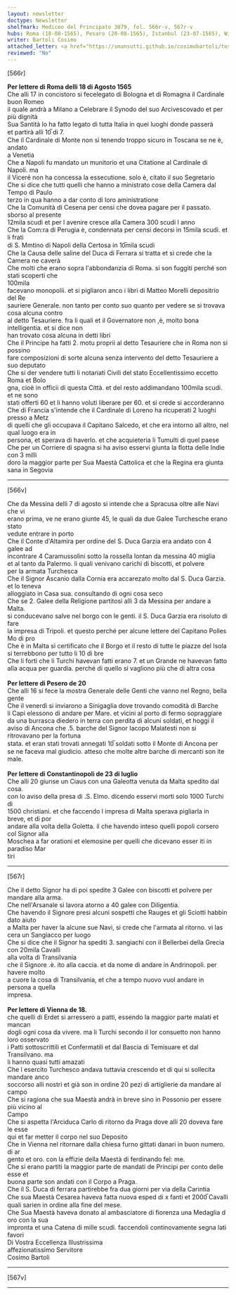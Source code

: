 ```yaml
---
layout: newsletter
doctype: Newsletter
shelfmark: Mediceo del Principato 3079, fol. 566r-v, 567r-v
hubs: Roma (18-08-1565), Pesaro (20-08-1565), Istanbul (23-07-1565), Wien (18-08-1565)
writer: Bartoli Cosimo
attached_letter: <a href="https://smansutti.github.io/cosimobartoli/texts/2977_077/">2977_077</a>
reviewed: "No"
---
```


[566r]  
  
  
<strong>Per lettere di Roma delli 18 di Agosto 1565</strong>  
Che alli 17 in concistoro si fecelegato di Bologna et di Romagna il Cardinale buon Romeo  
il quale andrà a Milano a Celebrare il Synodo del suo Arcivescovado et per più dignità  
Sua Santità lo ha fatto legato di tutta Italia in quei luoghi donde passerà  
et partirà alli 10̅ di 7.  
Che il Cardinale di Monte non si tenendo troppo sicuro in Toscana se ne è, andato  
a Venetia  
Che a Napoli fu mandato un munitorio et una Citatione al Cardinale di Napoli. ma  
il Viceré non ha concessa la essecutione. solo è, citato il suo Segretario  
Che si dice che tutti quelli che hanno a ministrato cose della Camera dal Tempo di Paulo  
terzo in qua hanno a dar conto di loro aministratione  
Che la Comunità di Cesena per censi che dovea pagare per il passato. sborso al presente  
12mila scudi et per l avenire cresce alla Camera 300 scudi l anno  
Che la Com:ra di Perugia è, condennata per censi decorsi in 15mila scudi. et li frati  
di S. Mmtino di Napoli della Certosa in 10̅mila scudi  
Che la Causa delle saline del Duca di Ferrara si tratta et si crede che la Camera ne caverà  
Che molti che erano sopra l'abbondanzia di Roma. si son fuggiti perché son stati scoperti che  
100mila  
facevano monopolii. et si pigliaron anco i libri di Matteo Morelli depositrio del Re  
sauriere Generale. non tanto per conto suo quanto per vedere se si trovava cosa alcuna contro  
al detto Tesauriere. fra li quali et il Governatore non ,è, molto bona intelligentia. et si dice non  
han trovato cosa alcuna in detti libri  
Che il Principe ha fatti 2. motu proprii al detto Tesauriere che in Roma non si possino  
fare composizioni di sorte alcuna senza intervento del detto Tesauriere a suo deputato  
Che si der vendere tutti li notariati Civili del stato Eccellentissimo eccetto Roma et Bolo  
gna, cioè in officii di questa Città. et del resto addimandano 100mila scudi. et ne sono  
stati offerti 60 et li hanno voluti liberare per 60. et si crede si accorderanno  
Che di Francia s'intende che il Cardinale di Loreno ha ricuperati 2 luoghi presso a Metz  
di quelli che gli occupava il Capitano Salcedo, et che era intorno all altro, nel qual luogo era in  
persona, et sperava di haverlo. et che acquieteria li Tumulti di quel paese  
Che per un Corriere di spagna si ha aviso esservi giunta la flotta delle Indie con 3 milli  
doro la maggior parte per Sua Maestà Cattolica et che la Regina era giunta sana in Segovia  
  
---  

[566v]  
  
  
Che da Messina delli 7 di agosto si intende che a Spracusa oltre alle Navi che vi  
erano prima, ve ne erano giunte 45, le quali da due Galee Turchesche erano stato  
vedute entrare in porto  
Che il Conte d'Altamira per ordine del S. Duca Garzia era andato con 4 galee ad  
incontrare 4 Caramussolini sotto la rossella lontan da messina 40 miglia  
et al tanto da Palermo. li quali venivano carichi di biscotti, et polvere  
per la armata Turchesca  
Che il Signor Ascanio dalla Cornia era accarezato molto dal S. Duca Garzia. et lo teneva  
alloggiato in Casa sua. consultando di ogni cosa seco  
Che se 2. Galee della Religione partitosi alli 3 da Messina per andare a Malta.  
si conducevano salve nel borgo con le genti. il S. Duca Garzia era risoluto di fare  
la impresa di Tripoli. et questo perché per alcune lettere del Capitano Polles Mo di pro  
Che è in Malta si certificato che il Borgo et il resto di tutte le piazze del Isola  
si terrebbono per tutto li 10 di bre  
Che li forti che li Turchi havevan fatti erano 7. et un Grande ne havevan fatto  
alla acqua per guardia. perché di quello si vagliono più che di altra cosa  
<br/><strong>Per lettere di Pesero de 20</strong>  
Che alli 16 si fece la mostra Generale delle Genti che vanno nel Regno, bella gente  
Che il venerdì si inviarono a Sinigaglia dove trovando comodità di Barche  
li Capi elessono di andare per Mare. et vicini al porto di fermo sopraggiare  
da una burrasca diedero in terra con perdita di alcuni soldati, et hoggi il  
aviso di Ancona che .5. barche del Signor Iacopo Malatesti non si ritrovavano per la fortuna  
stata. et eran stati trovati annegati 10̅ soldati sotto il Monte di Ancona per  
se ne faceva mal giudicio. atteso che molte altre barche di mercanti son ite male.  
<br/><strong>Per lettere di Constantinopoli de 23 di luglio</strong>  
Che alli 20 giunse un Ciaus con una Galeotta venuta da Malta spedito dal cosa.  
con lo aviso della presa di .S. Elmo. dicendo esservi morti solo 1000 Turchi di  
1500 christiani. et che faccendo l impresa di Malta sperava pigliarla in breve, et di por  
andare alla volta della Goletta. il che havendo inteso quelli popoli corsero col Signor alla  
Moschea a far orationi et elemosine per quelli che dicevano esser iti in paradiso Mar  
tiri  
  
---  

[567r]  
  
  
Che il detto Signor ha di poi spedite 3 Galee con biscotti et polvere per mandare alla arma.  
Che nell'Arsanale si lavora atorno a 40 galee con Diligentia.  
Che havendo il Signore presi alcuni sospetti che Rauges et gli Sciotti habbin dato aiuto  
a Malta per haver la alcune sue Navi, si crede che l'armata al ritorno. vi las  
cera un Sangiacco per luogo  
Che si dice che il Signor ha spediti 3. sangiachi con il Bellerbei della Grecia con 20mila Cavalli  
alla volta di Transilvania  
che il Signore .è. ito alla caccia. et da nome di andare in Andrinopoli. per havere molto  
a cuore la cosa di Transilvania, et che a tempo nuovo vuol andare in persona a quella  
impresa.  
<br/><strong>Per lettere di Vienna de 18.</strong>  
che quelli di Erdet si arressero a patti, essendo la maggior parte malati et mancan  
dogli ogni cosa da vivere. ma li Turchi secondo il lor consuetto non hanno loro osservato  
i Patti sottoscrittili et Confermatili et dal Bascia di Temisuare et dal Transilvano. ma  
li hanno quasi tutti amazati  
Che l esercito Turchesco andava tuttavia crescendo et di qui si sollecita mandare anco  
soccorso alli nostri et già son in ordine 20 pezi di artiglierie da mandare al campo  
Che si ragiona che sua Maestà andrà in breve sino in Possonio per essere più vicino al  
Campo  
Che si aspetta l'Arciduca Carlo di ritorno da Praga dove alli 20 doveva fare le esse  
qui et far metter il corpo nel suo Deposito  
Che in Vienna nel ritornare dalla chiesa furno gittati danari in buon numero. di ar  
gento et oro. con la effizie della Maestà di ferdinando fel: me.  
Che si erano partiti la maggior parte de mandati de Principi per conto delle esse et  
buona parte son andati con il Corpo a Praga.  
Che il S. Duca di ferrara partirebbe fra dua giorni per via della Carintia  
Che sua Maestà Cesarea haveva fatta nuova esped di x fanti et 2000̅ Cavalli  
quali sarien in ordine alla fine del mese.  
Che Sua Maestà haveva donato al ambasciatore di fiorenza una Medaglia d oro con la sua  
impronta et una Catena di mille scudi. faccendoli continovamente segna lati favori  
Di Vostra Eccellenza Illustrissima  
affezionatissimo Servitore  
Cosimo Bartoli  
  
---  

[567v]  
  
  
  
---  

